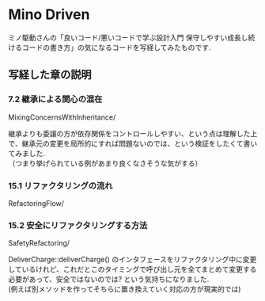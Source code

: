 # Mino Driven

ミノ駆動さんの「良いコード/悪いコードで学ぶ設計入門 保守しやすい成長し続けるコードの書き方」の気になるコードを写経してみたものです.

## 写経した章の説明

### 7.2 継承による関心の混在

MixingConcernsWithInheritance/

継承よりも委譲の方が依存関係をコントロールしやすい、という点は理解した上で、継承元の変更を局所的にすれば問題ないのでは、という検証をしたくて書いてみました.  
（つまり挙げられている例があまり良くなさそうな気がする）

### 15.1 リファクタリングの流れ

RefactoringFlow/

### 15.2 安全にリファクタリングする方法

SafetyRefactoring/

DeliverCharge::deliverCharge() のインタフェースをリファクタリング中に変更しているけれど、これだとこのタイミングで呼び出し元を全てまとめて変更する必要があって、安全ではないのでは? という気持ちになりました.  
(例えば別メソッドを作ってそちらに置き換えていく対応の方が現実的では)

